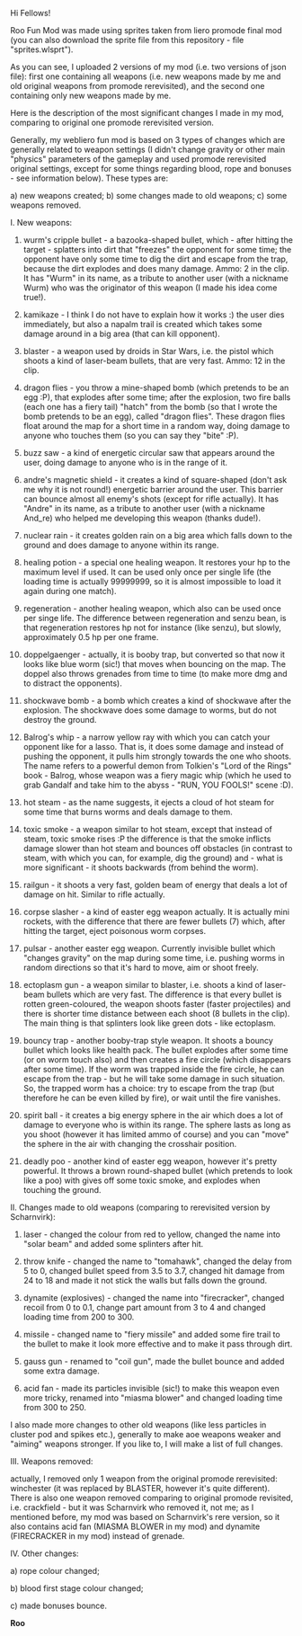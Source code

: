 Hi Fellows!

Roo Fun Mod was made using sprites taken from liero promode final mod (you can also download the sprite file from this repository - file "sprites.wlsprt").

As you can see, I uploaded 2 versions of my mod (i.e. two versions of json file): first one containing all weapons (i.e. new weapons made by me and old original weapons from promode rerevisited), and the second one containing only new weapons made by me.

Here is the description of the most significant changes I made in my mod, comparing to original one promode rerevisited version.

Generally, my webliero fun mod is based on 3 types of changes which are generally related to weapon settings (I didn't change gravity or other main "physics" parameters of the gameplay and used promode rerevisited original settings, except for some things regarding blood, rope and bonuses - see information below). These types are:

a) new weapons created;
b) some changes made to old weapons;
c) some weapons removed.

I. New weapons:

1) wurm's cripple bullet - a bazooka-shaped bullet, which - after hitting the target - splatters into dirt that "freezes" the opponent for some time; the opponent have only some time to dig the dirt and escape from the trap, because the dirt explodes and does many damage. Ammo: 2 in the clip. It has "Wurm" in its name, as a tribute to another user (with a nickname Wurm) who was the originator of this weapon (I made his idea come true!).

2) kamikaze - I think I do not have to explain how it works :) the user dies immediately, but also a napalm trail is created which takes some damage around in a big area (that can kill opponent).

3) blaster - a weapon used by droids in Star Wars, i.e. the pistol which shoots a kind of laser-beam bullets, that are very fast. Ammo: 12 in the clip.

4) dragon flies - you throw a mine-shaped bomb (which pretends to be an egg :P), that explodes after some time; after the explosion, two fire balls (each one has a fiery tail) "hatch" from the bomb (so that I wrote the bomb pretends to be an egg), called "dragon flies". These dragon flies float around the map for a short time in a random way, doing damage to anyone who touches them (so you can say they "bite" :P).

5) buzz saw - a kind of energetic circular saw that appears around the user, doing damage to anyone who is in the range of it.

6) andre's magnetic shield - it creates a kind of square-shaped (don't ask me why it is not round!) energetic barrier around the user. This barrier can bounce almost all enemy's shots (except for rifle actually). It has "Andre" in its name, as a tribute to another user (with a nickname And_re) who helped me developing this weapon (thanks dude!).

7) nuclear rain - it creates golden rain on a big area which falls down to the ground and does damage to anyone within its range.

8) healing potion - a special one healing weapon. It restores your hp to the maximum level if used. It can be used only once per single life (the loading time is actually 99999999, so it is almost impossible to load it again during one match).

9) regeneration - another healing weapon, which also can be used once per singe life. The difference between regeneration and senzu bean, is that regeneration restores hp not for instance (like senzu), but slowly, approximately 0.5 hp per one frame.

10) doppelgaenger - actually, it is booby trap, but converted so that now it looks like blue worm (sic!) that moves when bouncing on the map. The doppel also throws grenades from time to time (to make more dmg and to distract the opponents).

11) shockwave bomb - a bomb which creates a kind of shockwave after the explosion. The shockwave does some damage to worms, but do not destroy the ground.

12) Balrog's whip - a narrow yellow ray with which you can catch your opponent like for a lasso. That is, it does some damage and instead of pushing the opponent, it pulls him strongly towards the one who shoots. The name refers to a powerful demon from Tolkien's "Lord of the Rings" book - Balrog, whose weapon was a fiery magic whip (which he used to grab Gandalf and take him to the abyss - "RUN, YOU FOOLS!" scene :D).

13) hot steam - as the name suggests, it ejects a cloud of hot steam for some time that burns worms and deals damage to them.

14) toxic smoke - a weapon similar to hot steam, except that instead of steam, toxic smoke rises :P the difference is that the smoke inflicts damage slower than hot steam and bounces off obstacles (in contrast to steam, with which you can, for example, dig the ground) and - what is more significant - it shoots backwards (from behind the worm).

15) railgun - it shoots a very fast, golden beam of energy that deals a lot of damage on hit. Similar to rifle actually.

16) corpse slasher - a kind of easter egg weapon actually. It is actually mini rockets, with the difference that there are fewer bullets (7) which, after hitting the target, eject poisonous worm corpses.

17) pulsar - another easter egg weapon. Currently invisible bullet which "changes gravity" on the map during some time, i.e. pushing worms in random directions so that it's hard to move, aim or shoot freely.

18) ectoplasm gun - a weapon similar to blaster, i.e. shoots a kind of laser-beam bullets which are very fast. The difference is that every bullet is rotten green-coloured, the weapon shoots faster (faster projectiles) and there is shorter time distance between each shoot (8 bullets in the clip). The main thing is that splinters look like green dots - like ectoplasm.

19) bouncy trap - another booby-trap style weapon. It shoots a bouncy bullet which looks like health pack. The bullet explodes after some time (or on worm touch also) and then creates a fire circle (which disappears after some time). If the worm was trapped inside the fire circle, he can escape from the trap - but he will take some damage in such situation. So, the trapped worm has a choice: try to escape from the trap (but therefore he can be even killed by fire), or wait until the fire vanishes.

20) spirit ball - it creates a big energy sphere in the air which does a lot of damage to everyone who is within its range. The sphere lasts as long as you shoot (however it has limited ammo of course) and you can "move" the sphere in the air with changing the crosshair position.

21) deadly poo - another kind of easter egg weapon, however it's pretty powerful. It throws a brown round-shaped bullet (which pretends to look like a poo) with gives off some toxic smoke, and explodes when touching the ground.

II. Changes made to old weapons (comparing to rerevisited version by Scharnvirk):

1) laser - changed the colour from red to yellow, changed the name into "solar beam" and added some splinters after hit.

2) throw knife - changed the name to "tomahawk", changed the delay from 5 to 0, changed bullet speed from 3.5 to 3.7, changed hit damage from 24 to 18 and made it not stick the walls but falls down the ground.

3) dynamite (explosives) - changed the name into "firecracker", changed recoil from 0 to 0.1, change part amount from 3 to 4 and changed loading time from 200 to 300.

4) missile - changed name to "fiery missile" and added some fire trail to the bullet to make it look more effective and to make it pass through dirt.

5) gauss gun - renamed to "coil gun",  made the bullet bounce and added some extra damage.

6) acid fan - made its particles invisible (sic!) to make this weapon even more tricky, renamed into "miasma blower" and changed loading time from 300 to 250.

I also made more changes to other old weapons (like less particles in cluster pod and spikes etc.), generally to make aoe weapons weaker and "aiming" weapons stronger. If you like to, I will make a list of full changes.

III. Weapons removed:

actually, I removed only 1 weapon from the original promode rerevisited: winchester (it was replaced by BLASTER, however it's quite different). There is also one weapon removed comparing to original promode revisited, i.e. crackfield - but it was Scharnvirk who removed it, not me; as I mentioned before, my mod was based on Scharnvirk's rere version, so it also contains acid fan (MIASMA BLOWER in my mod) and dynamite (FIRECRACKER in my mod) instead of grenade.

IV. Other changes:

a) rope colour changed;

b) blood first stage colour changed;

c) made bonuses bounce.

**Roo**
